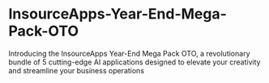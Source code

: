 # InsourceApps-Year-End-Mega-Pack-OTO
Introducing the InsourceApps Year-End Mega Pack OTO, a revolutionary bundle of 5 cutting-edge AI applications designed to elevate your creativity and streamline your business operations
